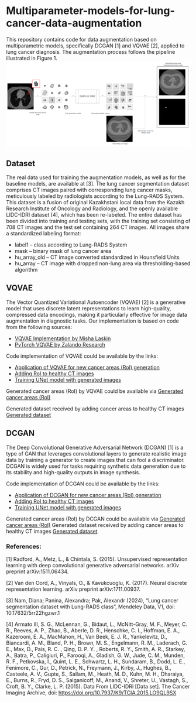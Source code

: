 # Multiparameter-models-for-lung-cancer-data-augmentation

This repository contains code for data augmentation based on multiparametric models, specifically DCGAN [1] and VQVAE [2], applied to lung cancer diagnosis. The augmentation process follows the pipeline illustrated in Figure 1.
![Figure 1. Pipeline Illustration](img/pipline.png)

## Dataset 

The real data used for training the augmentation models, as well as for the baseline models, are available at [3]. The lung cancer segmentation dataset comprises CT images paired with corresponding lung cancer masks, meticulously labeled by radiologists according to the Lung-RADS System. This dataset is a fusion of original Kazakhstani local data from the Kazakh Research Institute of Oncology and Radiology, and the openly available LIDC-IDRI dataset [4], which has been re-labeled. The entire dataset has been divided into training and testing sets, with the training set consisting of 708 CT images and the test set containing 264 CT images. All images share a standardized labeling format: 
<ul>
  <li>label1 – class according to Lung-RADS System</li>
  <li>mask – binary mask of lung cancer area</li>
  <li>hu_array_old – CT image converted standardized in Hounsfield Units</li>
  <li>hu_array – CT image with dropped non-lung area via thresholding-based algorithm</li>
</ul>

## VQVAE 

The Vector Quantized Variational Autoencoder (VQVAE) [2] is a generative model that uses discrete latent representations to learn high-quality, compressed data encodings, making it particularly effective for image data augmentation in diagnostic tasks. Our implementation is based on code from the following sources:

- [VQVAE Implementation by Misha Laskin](https://github.com/MishaLaskin/vqvae/tree/master)
- [PyTorch VQVAE by Zalando Research](https://github.com/zalandoresearch/pytorch-vq-vae/blob/master/vq-vae.ipynb)

Code implementation of VQVAE could be available by the links:
- [Application of VQVAE for new cancer areas (RoI) generation](https://github.com/namdiana/Multiparameter-models-for-lung-cancer-data-augmentation/blob/main/VQVAE/VQVAE.ipynb)
- [Adding RoI to healthy CT images](https://github.com/namdiana/Multiparameter-models-for-lung-cancer-data-augmentation/blob/main/VQVAE/VQVAE%20adding%20generated.ipynb)
- [Training UNet model with generated images](https://github.com/namdiana/Multiparameter-models-for-lung-cancer-data-augmentation/blob/main/VQVAE/Unet_real_VAE.ipynb)

Generated cancer areas (RoI) by VQVAE could be available via [Generated cancer areas (RoI)](https://drive.google.com/file/d/1qbetzi17qRLZVlcdogIPji8Db2JxmTs8/view?usp=drive_link)

Generated dataset received by adding cancer areas to healthy CT images [Generated dataset](https://drive.google.com/file/d/1XYxOn1BSTaMDdFLYI92zfqO6WDs2b8nU/view?usp=drive_link)

## DCGAN

The Deep Convolutional Generative Adversarial Network (DCGAN) [1] is a type of GAN that leverages convolutional layers to generate realistic image data by training a generator to create images that can fool a discriminator. DCGAN is widely used for tasks requiring synthetic data generation due to its stability and high-quality outputs in image synthesis.

Code implementation of DCGAN could be available by the links:
- [Application of DCGAN for new cancer areas (RoI) generation](https://github.com/namdiana/Multiparameter-models-for-lung-cancer-data-augmentation/blob/main/DCGAN/GAN.ipynb)
- [Adding RoI to healthy CT images](https://github.com/namdiana/Multiparameter-models-for-lung-cancer-data-augmentation/blob/main/DCGAN/GAN%20adding%20generated.ipynb)
- [Training UNet model with generated images](https://github.com/namdiana/Multiparameter-models-for-lung-cancer-data-augmentation/blob/main/DCGAN/Unet_real_GAN.ipynb)

Generated cancer areas (RoI) by DCGAN could be available via [Generated cancer areas (RoI)](https://drive.google.com/file/d/1BstgTJukRupQi_W4lWAvE0wef7DeVmpV/view?usp=drive_link)
Generated dataset received by adding cancer areas to healthy CT images [Generated dataset](https://drive.google.com/file/d/178HgBfhmp9b7QRA6PB-qOFafus1cHvR1/view?usp=drive_link)

### References:

[1] Radford, A., Metz, L., & Chintala, S. (2015). Unsupervised representation learning with deep convolutional generative adversarial networks. arXiv preprint arXiv:1511.06434.

[2] Van den Oord, A., Vinyals, O., & Kavukcuoglu, K. (2017). Neural discrete representation learning. arXiv preprint arXiv:1711.00937. 

[3] Nam, Diana; Panina, Alexandra; Pak, Alexandr (2024), “Lung cancer segmentation dataset with Lung-RADS class”, Mendeley Data, V1, doi: 10.17632/5rr22hgzwr.1

[4] Armato III, S. G., McLennan, G., Bidaut, L., McNitt-Gray, M. F., Meyer, C. R., Reeves, A. P., Zhao, B., Aberle, D. R., Henschke, C. I., Hoffman, E. A., Kazerooni, E. A., MacMahon, H., Van Beek, E. J. R., Yankelevitz, D., Biancardi, A. M., Bland, P. H., Brown, M. S., Engelmann, R. M., Laderach, G. E., Max, D., Pais, R. C. , Qing, D. P. Y. , Roberts, R. Y., Smith, A. R., Starkey, A., Batra, P., Caligiuri, P., Farooqi, A., Gladish, G. W., Jude, C. M., Munden, R. F., Petkovska, I., Quint, L. E., Schwartz, L. H., Sundaram, B., Dodd, L. E., Fenimore, C., Gur, D., Petrick, N., Freymann, J., Kirby, J., Hughes, B., Casteele, A. V., Gupte, S., Sallam, M., Heath, M. D., Kuhn, M. H., Dharaiya, E., Burns, R., Fryd, D. S., Salganicoff, M., Anand, V., Shreter, U., Vastagh, S., Croft, B. Y., Clarke, L. P. (2015). Data From LIDC-IDRI [Data set]. The Cancer Imaging Archive, doi: https://doi.org/10.7937/K9/TCIA.2015.LO9QL9SX
